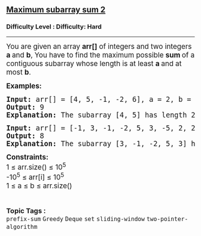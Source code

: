 <h2><a href="https://www.geeksforgeeks.org/problems/maximum-subarray-sum--110820/1?_gl=1*17uwdry*_up*MQ..*_gs*MQ..&gclid=Cj0KCQjwwsrFBhD6ARIsAPnUFD3jBXXWsuK0q7W8DctMR1Fy1Uo_jTI-LWyO2ZeJldSJTILj5ojm_X0aAhd_EALw_wcB&gbraid=0AAAAAC9yBkCwW_LEVY7lbvV6XzYaRJuqH">Maximum subarray sum 2</a></h2><h3>Difficulty Level : Difficulty: Hard</h3><hr><div class="problems_problem_content__Xm_eO"><p><span style="font-size: 14pt;">You are given an array <strong>arr[]</strong> of integers and two integers <strong>a </strong>and <strong>b</strong>, You have to find the maximum possible <strong>sum </strong>of a contiguous subarray whose length is at least <strong>a </strong>and at most <strong>b</strong>.</span></p>
<p><span style="font-size: 14pt;"><strong>Examples:</strong></span></p>
<pre><span style="font-size: 14pt;"><strong>Input:&nbsp;</strong>arr[] = [4, 5, -1, -2, 6], a = 2, b = 4</span><br><span style="font-size: 14pt;"><strong>Output:</strong> 9</span><br><span style="font-size: 14pt;"><strong>Explanation:</strong> The subarray [4, 5] has length 2 and sum 9, which is the maximum among all subarrays of length between 2 and 4.</span></pre>
<pre><span style="font-size: 14pt;"><strong>Input:&nbsp;</strong>arr[] = [-1, 3, -1, -2, 5, 3, -5, 2, 2], a = 3, b = 5</span><br><span style="font-size: 14pt;"><strong>Output:&nbsp;</strong>8</span><br><span style="font-size: 14pt;"><strong>Explanation:&nbsp;</strong>The subarray [3, -1, -2, 5, 3] has length 5 and sum 8, which is the maximum among all subarrays of length between 3 and 5.</span></pre>
<p><span style="font-size: 14pt;"><strong>Constraints:<br></strong>1 ≤ arr.size() ≤ 10<sup>5<br></sup>-10<sup>5</sup> ≤ arr[i] ≤ 10<sup>5<br></sup>1 ≤ a ≤ b ≤ arr.size()</span></p></div><br><p><span style=font-size:18px><strong>Topic Tags : </strong><br><code>prefix-sum</code>&nbsp;<code>Greedy</code>&nbsp;<code>Deque</code>&nbsp;<code>set</code>&nbsp;<code>sliding-window</code>&nbsp;<code>two-pointer-algorithm</code>&nbsp;